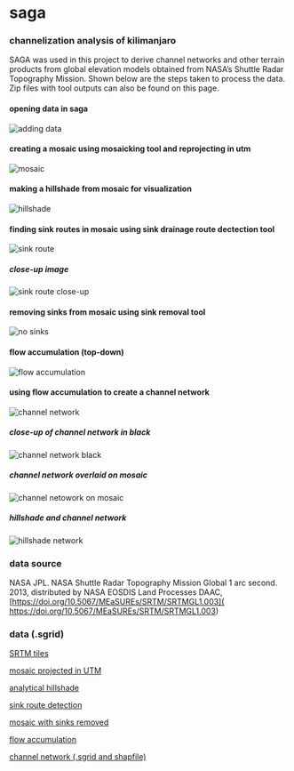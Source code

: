 # saga
### channelization analysis of kilimanjaro
SAGA was used in this project to derive channel networks and other terrain products from global elevation models obtained from NASA’s Shuttle Radar Topography Mission. Shown below are the steps taken to process the data. Zip files with tool outputs can also be found on this page. 

#### opening data in saga
![adding data](images/addingData.png)
#### creating a mosaic using mosaicking tool and reprojecting in utm
![mosaic](images/mosaic.PNG)
#### making a hillshade from mosaic for visualization
![hillshade](images/hillshade.PNG)
#### finding sink routes in mosaic using sink drainage route dectection tool
![sink route](images/sinkRoute.PNG)
##### close-up image
![sink route close-up](images/sinkRouteClose.png)
#### removing sinks from mosaic using sink removal tool
![no sinks](images/mosaicNoSinks.PNG)
#### flow accumulation (top-down)
![flow accumulation](images/flowAccumulation.PNG)
#### using flow accumulation to create a channel network
![channel network](images/channelNetwork.PNG)
##### close-up of channel network in black
![channel network black](images/channelNetworkClose.png)
##### channel network overlaid on mosaic
![channel netowork on mosaic](images/mosaicChannel.PNG)
##### hillshade and channel network
![hillshade network](images/hillshadeChannelNetwork.png)

### data source
NASA JPL. NASA Shuttle Radar Topography Mission Global 1 arc second. 2013, distributed by NASA EOSDIS Land Processes DAAC, [https://doi.org/10.5067/MEaSUREs/SRTM/SRTMGL1.003]( https://doi.org/10.5067/MEaSUREs/SRTM/SRTMGL1.003)

### data (.sgrid)
[SRTM tiles](data/rawData.zip)

[mosaic projected in UTM](data/mosaicUTM.zip)

[analytical hillshade](data/hillshade.zip)

[sink route detection](data/sinkRoute.zip)

[mosaic with sinks removed](data/mosaicNoSinks.zip)

[flow accumulation](data/flowAccumulation.zip)

[channel network (.sgrid and shapfile)](data/channelNetwork.zip)

